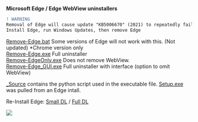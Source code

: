 **Microsoft Edge / Edge WebView uninstallers**

```diff
! WARNING
Removal of Edge will cause update "KB5006670" (2021) to repeatedly fail/rollback.
Install Edge, run Windows Updates, then remove Edge
```

[Remove-Edge.bat](https://github.com/ShadowWhisperer/Remove-MS-Edge/blob/main/Remove-Edge.bat) Some versions of Edge will not work with this. (Not updated) *Chrome version only  
[Remove-Edge.exe](https://github.com/ShadowWhisperer/Remove-MS-Edge/blob/main/Remove-Edge.exe) Full uninstaller  
[Remove-EdgeOnly.exe](https://github.com/ShadowWhisperer/Remove-MS-Edge/blob/main/Remove-EdgeOnly.exe) Does not remove WebView.  
[Remove-Edge_GUI.exe](https://github.com/ShadowWhisperer/Remove-MS-Edge/blob/main/Remove-Edge_GUI.exe) Full uninstaller with interface (option to omit WebView)  

[_Source](https://github.com/ShadowWhisperer/Remove-MS-Edge/tree/main/_Source) contains the python script used in the executable file. [Setup.exe](https://www.virustotal.com/gui/file/4963532e63884a66ecee0386475ee423ae7f7af8a6c6d160cf1237d085adf05e) was pulled from an Edge intall.  

Re-Install Edge: [Small DL](https://www.microsoft.com/en-us/edge/download?form=MA13FJ)  /  [Full DL](https://www.microsoft.com/en-us/edge/business/download?form=MA13FJ)  


<img src="https://github.com/ShadowWhisperer/Remove-MS-Edge/blob/main/_Source/Screenshot_GUI.PNG"/>
